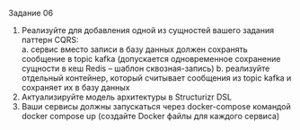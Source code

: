 Задание 06 
1. Реализуйте для добавления одной из сущностей вашего задания паттерн CQRS:  
a. сервис вместо записи в базу данных должен сохранять сообщение в topic 
kafka (допускается одновременное сохранение сущности в кеш Redis – 
шаблон сквозная-запись) 
b. реализуйте отдельный контейнер, который считывает сообщения из 
topic kafka и сохраняет их в базу данных 
2. Актуализируйте модель архитектуры в Structurizr DSL 
3. Ваши сервисы должны запускаться через docker-compose командой docker
compose up (создайте Docker файлы для каждого сервиса) 